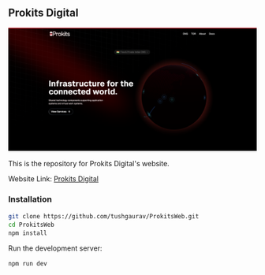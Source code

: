 ## Prokits Digital

![Prokits Digital](./homepage.png)

This is the repository for Prokits Digital's website.

Website Link: [Prokits Digital](https://prokits.digital)


### Installation

```bash
git clone https://github.com/tushgaurav/ProkitsWeb.git
cd ProkitsWeb
npm install
```

Run the development server:

```bash
npm run dev
```


